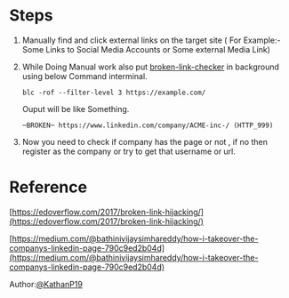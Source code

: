 # Steps

1. Manually find and click external links on the target site ( For Example:- Some Links to Social Media Accounts or Some external Media Link)
2. While Doing Manual work also put [broken-link-checker](https://github.com/stevenvachon/broken-link-checker) in background using below Command interminal.

    `blc -rof --filter-level 3 https://example.com/`
    
   Ouput will be like Something. 
   
   `─BROKEN─ https://www.linkedin.com/company/ACME-inc-/ (HTTP_999)`
   
 3. Now you need to check if company has the page or not , if no then register as the company or try to get that username or url. 

# Reference

[https://edoverflow.com/2017/broken-link-hijacking/](https://edoverflow.com/2017/broken-link-hijacking/)

[https://medium.com/@bathinivijaysimhareddy/how-i-takeover-the-companys-linkedin-page-790c9ed2b04d](https://medium.com/@bathinivijaysimhareddy/how-i-takeover-the-companys-linkedin-page-790c9ed2b04d)

Author:[@KathanP19](https://twitter.com/KathanP19)
